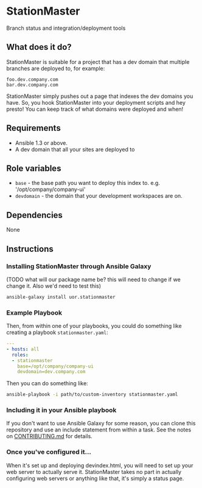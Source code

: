 StationMaster
=============

Branch status and integration/deployment tools

## What does it do?

StationMaster is suitable for a project that has a dev domain that multiple branches are deployed to, for example:

    foo.dev.company.com
    bar.dev.company.com

StationMaster simply pushes out a page that indexes the dev domains you have. So, you hook StationMaster into your deployment scripts and hey presto! You can keep track of what domains were deployed and when!

## Requirements

* Ansible 1.3 or above.
* A dev domain that all your sites are deployed to

## Role variables

* `base` - the base path you want to deploy this index to. e.g. '/opt/company/company-ui'
* `devdomain` - the domain that your development workspaces are on.

## Dependencies

None

## Instructions

### Installing StationMaster through Ansible Galaxy

(TODO what will our package name be? this will need to change if we change it. Also we'd need to test this)

```bash
ansible-galaxy install uor.stationmaster
```

### Example Playbook

Then, from within one of your playbooks, you could do something like creating a playbook `stationmaster.yaml`:

```yaml
---
- hosts: all
  roles:
  - stationmaster
    base=/opt/company/company-ui
    devdomain=dev.company.com
```

Then you can do something like:

```bash
ansible-playbook -i path/to/custom-inventory stationmaster.yaml
```

### Including it in your Ansible playbook

If you don't want to use Ansible Galaxy for some reason, you can clone this repository and use an include statement from within a task. See the notes on [CONTRIBUTING.md](CONTRIBUTING.md) for details.

### Once you've configured it...

When it's set up and deploying devindex.html, you will need to set up your web server to actually serve it. StationMaster takes no part in actually configuring web servers or anything like that, it's simply a status page.